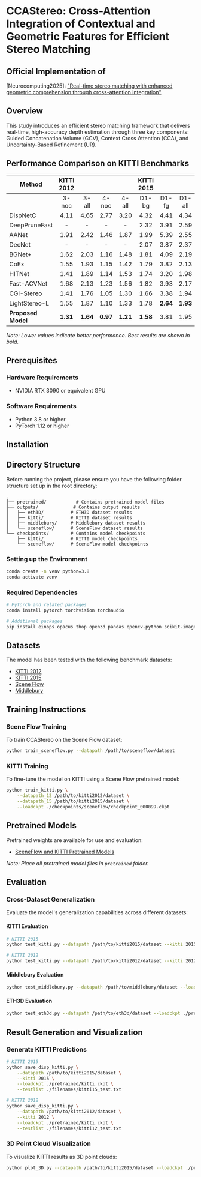 # CCAStereo: Cross-Attention Integration of Contextual and Geometric Features for Efficient Stereo Matching

## Official Implementation of
[Neurocomputing2025]: ["Real-time stereo matching with enhanced geometric comprehension through cross-attention integration"](https://doi.org/10.1016/j.neucom.2025.130069)

## Overview
This study introduces an efficient stereo matching framework that delivers real-time, high-accuracy depth estimation through three key components: Guided Concatenation Volume (GCV), Context Cross Attention (CCA), and Uncertainty-Based Refinement (UR).

## Performance Comparison on KITTI Benchmarks

| Method | KITTI 2012 |  |  |  | KITTI 2015 |  |  | Runtime |
|---|:---:|:---:|:---:|:---:|:---:|:---:|:---:|:---:|
|  | 3-noc | 3-all | 4-noc | 4-all | D1-bg | D1-fg | D1-all | (ms) |
| DispNetC | 4.11 | 4.65 | 2.77 | 3.20 | 4.32 | 4.41 | 4.34 | 60 |
| DeepPruneFast | - | - | - | - | 2.32 | 3.91 | 2.59 | 51 |
| AANet | 1.91 | 2.42 | 1.46 | 1.87 | 1.99 | 5.39 | 2.55 | 62 |
| DecNet | - | - | - | - | 2.07 | 3.87 | 2.37 | 50 |
| BGNet+ | 1.62 | 2.03 | 1.16 | 1.48 | 1.81 | 4.09 | 2.19 | 35 |
| CoEx | 1.55 | 1.93 | 1.15 | 1.42 | 1.79 | 3.82 | 2.13 | 33 |
| HITNet | 1.41 | 1.89 | 1.14 | 1.53 | 1.74 | 3.20 | 1.98 | 54 |
| Fast-ACVNet | 1.68 | 2.13 | 1.23 | 1.56 | 1.82 | 3.93 | 2.17 | 43 |
| CGI-Stereo | 1.41 | 1.76 | 1.05 | 1.30 | 1.66 | 3.38 | 1.94 | 36 |
| LightStereo-L  | 1.55 | 1.87 | 1.10 | 1.33 | 1.78 | **2.64** | **1.93** | 37 |
| **Proposed Model** | **1.31** | **1.64** | **0.97** | **1.21** | **1.58** | 3.81 | 1.95 | 57 |

*Note: Lower values indicate better performance. Best results are shown in bold.*

## Prerequisites

### Hardware Requirements
- NVIDIA RTX 3090 or equivalent GPU

### Software Requirements
- Python 3.8 or higher
- PyTorch 1.12 or higher

## Installation

## Directory Structure
Before running the project, please ensure you have the following folder structure set up in the root directory:

```
.
├── pretrained/           # Contains pretrained model files
├── outputs/             # Contains output results
│   ├── eth3D/          # ETH3D dataset results
│   ├── kitti/          # KITTI dataset results
│   ├── middlebury/     # Middlebury dataset results
│   └── sceneflow/      # SceneFlow dataset results
└── checkpoints/        # Contains model checkpoints
    ├── kitti/          # KITTI model checkpoints
    └── sceneflow/      # SceneFlow model checkpoints
```

### Setting up the Environment
```bash
conda create -n venv python=3.8
conda activate venv
```

### Required Dependencies
```bash
# PyTorch and related packages
conda install pytorch torchvision torchaudio

# Additional packages
pip install einops opacus thop open3d pandas opencv-python scikit-image tensorboardx matplotlib tqdm timm
```

## Datasets
The model has been tested with the following benchmark datasets:
- [KITTI 2012](http://www.cvlibs.net/datasets/kitti/eval_stereo_flow.php?benchmark=stereo)
- [KITTI 2015](http://www.cvlibs.net/datasets/kitti/eval_scene_flow.php?benchmark=stereo)
- [Scene Flow](https://lmb.informatik.uni-freiburg.de/resources/datasets/SceneFlowDatasets.en.html)
- [Middlebury](https://vision.middlebury.edu/stereo/submit3/)

## Training Instructions

### Scene Flow Training
To train CCAStereo on the Scene Flow dataset:
```bash
python train_sceneflow.py --datapath /path/to/sceneflow/dataset
```

### KITTI Training
To fine-tune the model on KITTI using a Scene Flow pretrained model:
```bash
python train_kitti.py \
    --datapath_12 /path/to/kitti2012/dataset \
    --datapath_15 /path/to/kitti2015/dataset \
    --loadckpt ./checkpoints/sceneflow/checkpoint_000099.ckpt
```

## Pretrained Models
Pretrained weights are available for use and evaluation:
- [SceneFlow and KITTI Pretrained Models](https://drive.google.com/file/d/1TO9aIcLdlNWp2hdLyHzXGOWDUfuexCFb/view?usp=sharing)
  
*Note: Place all pretrained model files in `pretrained` folder.*


## Evaluation

### Cross-Dataset Generalization
Evaluate the model's generalization capabilities across different datasets:

#### KITTI Evaluation
```bash
# KITTI 2015
python test_kitti.py --datapath /path/to/kitti2015/dataset --kitti 2015 --loadckpt ./pretrained/sceneflow.ckpt

# KITTI 2012
python test_kitti.py --datapath /path/to/kitti2012/dataset --kitti 2012 --loadckpt ./pretrained/sceneflow.ckpt
```

#### Middlebury Evaluation
```bash
python test_middlebury.py --datapath /path/to/middlebury/dataset --loadckpt ./pretrained/sceneflow.ckpt
```

#### ETH3D Evaluation
```bash
python test_eth3d.py --datapath /path/to/eth3d/dataset --loadckpt ./pretrained/sceneflow.ckpt
```

## Result Generation and Visualization

### Generate KITTI Predictions
```bash
# KITTI 2015
python save_disp_kitti.py \
    --datapath /path/to/kitti2015/dataset \
    --kitti 2015 \
    --loadckpt ./pretrained/kitti.ckpt \
    --testlist ./filenames/kitti15_test.txt

# KITTI 2012
python save_disp_kitti.py \
    --datapath /path/to/kitti2012/dataset \
    --kitti 2012 \
    --loadckpt ./pretrained/kitti.ckpt \
    --testlist ./filenames/kitti12_test.txt
```

### 3D Point Cloud Visualization
To visualize KITTI results as 3D point clouds:
```bash
python plot_3D.py --datapath /path/to/kitti2015/dataset --loadckpt ./pretrained/kitti.ckpt
```

